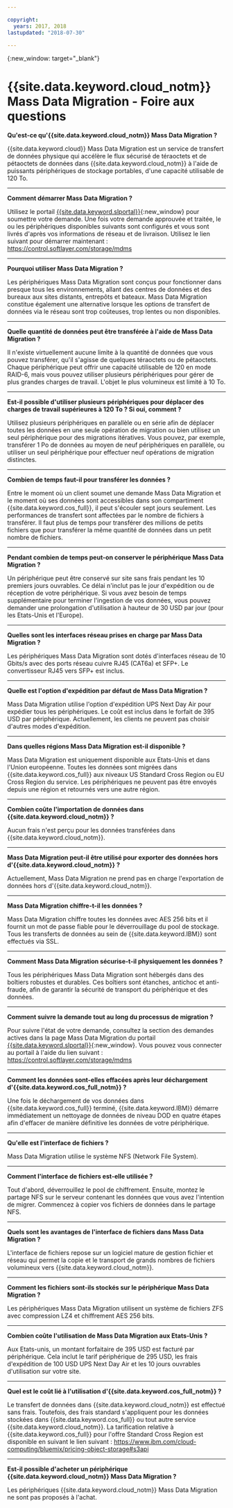 ```yaml
---

copyright:
  years: 2017, 2018
lastupdated: "2018-07-30"

---
```

{:new_window: target="_blank"}

# {{site.data.keyword.cloud_notm}} Mass Data Migration - Foire aux questions

**Qu'est-ce qu'{{site.data.keyword.cloud_notm}} Mass Data Migration ?**

{{site.data.keyword.cloud}} Mass Data Migration est un service de transfert de données physique qui accélère le flux sécurisé de téraoctets et de pétaoctets de données dans {{site.data.keyword.cloud_notm}} à l'aide de puissants périphériques de stockage portables, d'une capacité utilisable de 120 To. 

<hr/>

**Comment démarrer Mass Data Migration ?**

Utilisez le portail [{{site.data.keyword.slportal}}](https://control.softlayer.com/){:new_window} pour soumettre votre demande. Une fois votre demande approuvée et traitée, le ou les périphériques disponibles suivants sont configurés et vous sont livrés d'après vos informations de réseau et de livraison. Utilisez le lien suivant pour démarrer maintenant : https://control.softlayer.com/storage/mdms

<hr/>

**Pourquoi utiliser Mass Data Migration ?**

Les périphériques Mass Data Migration sont conçus pour fonctionner dans presque tous les environnements, allant des centres de données et des bureaux aux sites distants, entrepôts et bateaux. Mass Data Migration constitue également une alternative lorsque les options de transfert de données via le réseau sont trop coûteuses, trop lentes ou non disponibles.

<hr/>

**Quelle quantité de données peut être transférée à l'aide de Mass Data Migration ?**

Il n'existe virtuellement aucune limite à la quantité de données que vous pouvez transférer, qu'il s'agisse de quelques téraoctets ou de pétaoctets. Chaque périphérique peut offrir une capacité utilisable de 120 en mode RAID-6, mais vous pouvez utiliser plusieurs périphériques pour gérer de plus grandes charges de travail. L'objet le plus volumineux est limité à 10 To. 

<hr/>

**Est-il possible d'utiliser plusieurs périphériques pour déplacer des charges de travail supérieures à 120 To ? Si oui, comment ?**

Utilisez plusieurs périphériques en parallèle ou en série afin de déplacer toutes les données en une seule opération de migration ou bien utilisez un seul périphérique pour des migrations itératives. Vous pouvez, par exemple, transférer 1 Po de données au moyen de neuf périphériques en parallèle, ou utiliser un seul périphérique pour effectuer neuf opérations de migration distinctes.

<hr/>

**Combien de temps faut-il pour transférer les données ?**

Entre le moment où un client soumet une demande Mass Data Migration et le moment où ses données sont accessibles dans son compartiment {{site.data.keyword.cos_full}}, il peut s'écouler sept jours seulement. Les performances de transfert sont affectées par le nombre de fichiers à transférer. Il faut plus de temps pour transférer des millions de petits fichiers que pour transférer la même quantité de données dans un petit nombre de fichiers.  

<hr/>

**Pendant combien de temps peut-on conserver le périphérique Mass Data Migration ?** 

Un périphérique peut être conservé sur site sans frais pendant les 10 premiers jours ouvrables. Ce délai n'inclut pas le jour d'expédition ou de réception de votre périphérique. Si vous avez besoin de temps supplémentaire pour terminer l'ingestion de vos données, vous pouvez demander une prolongation d'utilisation à hauteur de 30 USD par jour (pour les Etats-Unis et l'Europe).

<hr/>

**Quelles sont les interfaces réseau prises en charge par Mass Data Migration ?** 

Les périphériques Mass Data Migration sont dotés d'interfaces réseau de 10 Gbits/s avec des ports réseau cuivre RJ45 (CAT6a) et SFP+. Le convertisseur RJ45 vers SFP+ est inclus. 

<hr/>

**Quelle est l'option d'expédition par défaut de Mass Data Migration ?**

Mass Data Migration utilise l'option d'expédition UPS Next Day Air pour expédier tous les périphériques. Le coût est inclus dans le forfait de 395 USD par périphérique. Actuellement, les clients ne peuvent pas choisir d'autres modes d'expédition.

<hr/>

**Dans quelles régions Mass Data Migration est-il disponible ?**

Mass Data Migration est uniquement disponible aux Etats-Unis et dans l'Union européenne. Toutes les données sont migrées dans {{site.data.keyword.cos_full}} aux niveaux US Standard Cross Region ou EU Cross Region du service. Les périphériques ne peuvent pas être envoyés depuis une région et retournés vers une autre région.

<hr/>

**Combien coûte l'importation de données dans {{site.data.keyword.cloud_notm}} ?**

Aucun frais n'est perçu pour les données transférées dans {{site.data.keyword.cloud_notm}}.

<hr/>

**Mass Data Migration peut-il être utilisé pour exporter des données hors d'{{site.data.keyword.cloud_notm}} ?**

Actuellement, Mass Data Migration ne prend pas en charge l'exportation de données hors d'{{site.data.keyword.cloud_notm}}.

<hr/>

**Mass Data Migration chiffre-t-il les données ?**

Mass Data Migration chiffre toutes les données avec AES 256 bits et il fournit un mot de passe fiable pour le déverrouillage du pool de stockage. Tous les transferts de données au sein de {{site.data.keyword.IBM}} sont effectués via SSL.

<hr/>

**Comment Mass Data Migration sécurise-t-il physiquement les données ?**

Tous les périphériques Mass Data Migration sont hébergés dans des boîtiers robustes et durables. Ces boîtiers sont étanches, antichoc et anti-fraude, afin de garantir la sécurité de transport du périphérique et des données. 

<hr/>

**Comment suivre la demande tout au long du processus de migration ?**

Pour suivre l'état de votre demande, consultez la section des demandes actives dans la page Mass Data Migration du portail  [{{site.data.keyword.slportal}}](https://control.softlayer.com/){:new_window}. Vous pouvez vous connecter au portail à l'aide du lien suivant : https://control.softlayer.com/storage/mdms

<hr/>

**Comment les données sont-elles effacées après leur déchargement d'{{site.data.keyword.cos_full_notm}} ?**

Une fois le déchargement de vos données dans {{site.data.keyword.cos_full}} terminé, {{site.data.keyword.IBM}} démarre immédiatement un nettoyage de données de niveau DOD en quatre étapes afin d'effacer de manière définitive les données de votre périphérique.

<hr/>

**Qu'elle est l'interface de fichiers ?**

Mass Data Migration utilise le système NFS (Network File System).

<hr/>

**Comment l'interface de fichiers est-elle utilisée ?**

Tout d'abord, déverrouillez le pool de chiffrement. Ensuite, montez le partage NFS sur le serveur contenant les données que vous avez l'intention de migrer. Commencez à copier vos fichiers de données dans le partage NFS. 

<hr/>

**Quels sont les avantages de l'interface de fichiers dans Mass Data Migration ?**

L'interface de fichiers repose sur un logiciel mature de gestion fichier et réseau qui permet la copie et le transport de grands nombres de fichiers volumineux vers {{site.data.keyword.cloud_notm}}.

<hr/>

**Comment les fichiers sont-ils stockés sur le périphérique Mass Data Migration ?**

Les périphériques Mass Data Migration utilisent un système de fichiers ZFS avec compression LZ4 et chiffrement AES 256 bits.

<hr/>

**Combien coûte l'utilisation de Mass Data Migration aux Etats-Unis ?**

Aux Etats-unis, un montant forfaitaire de 395 USD est facturé par périphérique. Cela inclut le tarif périphérique de 295 USD,  les frais d'expédition de 100 USD UPS Next Day Air et les 10 jours ouvrables d'utilisation sur votre site. 

<hr/>

**Quel est le coût lié à l'utilisation d'{{site.data.keyword.cos_full_notm}} ?** 

Le transfert de données dans {{site.data.keyword.cloud_notm}} est effectué sans frais. Toutefois, des frais standard s'appliquent pour les données stockées dans {{site.data.keyword.cos_full}} ou tout autre service {{site.data.keyword.cloud_notm}}. La tarification relative à {{site.data.keyword.cos_full}} pour l'offre Standard Cross Region est disponible en suivant le lien suivant : https://www.ibm.com/cloud-computing/bluemix/pricing-object-storage#s3api

<hr/>

**Est-il possible d'acheter un périphérique {{site.data.keyword.cloud_notm}} Mass Data Migration ?**

Les périphériques {{site.data.keyword.cloud_notm}} Mass Data Migration ne sont pas proposés à l'achat.  
